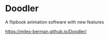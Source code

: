 # Doodler
 A flipbook animation software with new features

https://miles-berman.github.io/Doodler/
